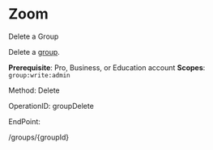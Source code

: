#     Zoom


Delete a Group

Delete a [group](https://support.zoom.us/hc/en-us/articles/204519819-Group-Management-).

**Prerequisite**: Pro, Business, or Education account
**Scopes**: `group:write:admin`
 

Method: Delete

OperationID: groupDelete

EndPoint:

/groups/{groupId}
